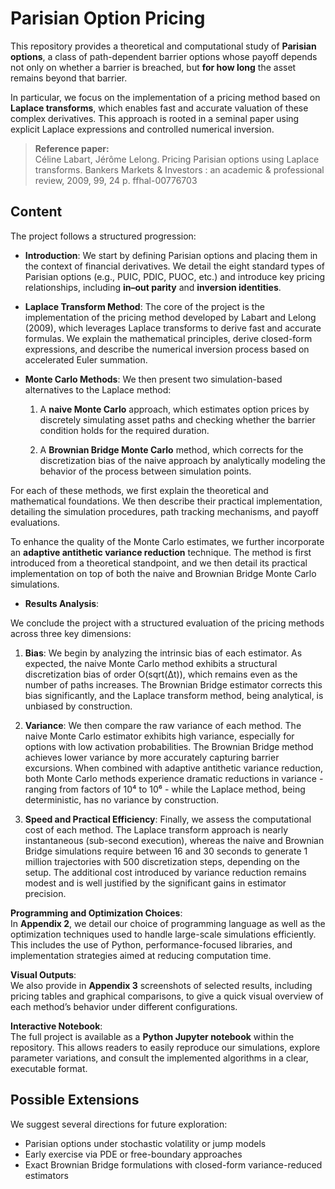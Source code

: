 # Parisian Option Pricing

This repository provides a theoretical and computational study of **Parisian options**, a class of path-dependent barrier options whose payoff depends not only on whether a barrier is breached, but **for how long** the asset remains beyond that barrier.

In particular, we focus on the implementation of a pricing method based on **Laplace transforms**, which enables fast and accurate valuation of these complex derivatives. This approach is rooted in a seminal paper using explicit Laplace expressions and controlled numerical inversion.

> **Reference paper:**  
> Céline Labart, Jérôme Lelong. Pricing Parisian options using Laplace transforms. Bankers Markets & Investors : an academic & professional review, 2009, 99, 24 p. ffhal-00776703

## Content

The project follows a structured progression:

- **Introduction**: We start by defining Parisian options and placing them in the context of financial derivatives. We detail the eight standard types of Parisian options (e.g., PUIC, PDIC, PUOC, etc.) and introduce key pricing relationships, including **in–out parity** and **inversion identities**.

- **Laplace Transform Method**: The core of the project is the implementation of the pricing method developed by Labart and Lelong (2009), which leverages Laplace transforms to derive fast and accurate formulas. We explain the mathematical principles, derive closed-form expressions, and describe the numerical inversion process based on accelerated Euler summation.
  
- **Monte Carlo Methods**: We then present two simulation-based alternatives to the Laplace method:

  1. A **naive Monte Carlo** approach, which estimates option prices by discretely simulating asset paths and checking whether the barrier condition holds for the required duration.

  2. A **Brownian Bridge Monte Carlo** method, which corrects for the discretization bias of the naive approach by analytically modeling the behavior of the process between simulation points.


For each of these methods, we first explain the theoretical and mathematical foundations. We then describe their practical implementation, detailing the simulation procedures, path tracking mechanisms, and payoff evaluations.

To enhance the quality of the Monte Carlo estimates, we further incorporate an **adaptive antithetic variance reduction** technique. The method is first introduced from a theoretical standpoint, and we then detail its practical implementation on top of both the naive and Brownian Bridge Monte Carlo simulations.

- **Results Analysis**:
  
We conclude the project with a structured evaluation of the pricing methods across three key dimensions:

  1. **Bias**: We begin by analyzing the intrinsic bias of each estimator. As expected, the naive Monte Carlo method exhibits a structural discretization bias of order O(sqrt(Δt)), which remains even as the number of paths increases. The Brownian Bridge estimator corrects this     bias significantly, and the Laplace transform method, being analytical, is unbiased by construction.

  2. **Variance**: We then compare the raw variance of each method. The naive Monte Carlo estimator exhibits high variance, especially for options with low activation probabilities. The Brownian Bridge method achieves lower variance by more accurately capturing barrier excursions. When combined with     adaptive antithetic variance reduction, both Monte Carlo methods experience dramatic reductions in variance - ranging from factors of 10⁴ to 10⁶ - while the Laplace method, being deterministic, has no variance by construction.

  3. **Speed and Practical Efficiency**: Finally, we assess the computational cost of each method. The Laplace transform approach is nearly instantaneous (sub-second execution), whereas the naive and Brownian Bridge simulations require between 16 and 30 seconds to generate 1 million trajectories with    500 discretization steps, depending on the setup. The additional cost introduced by variance reduction remains modest and is well justified by the significant gains in estimator precision.

**Programming and Optimization Choices**:  
In **Appendix 2**, we detail our choice of programming language as well as the optimization techniques used to handle large-scale simulations efficiently. This includes the use of Python, performance-focused libraries, and implementation strategies aimed at reducing computation time.

**Visual Outputs**:  
We also provide in **Appendix 3** screenshots of selected results, including pricing tables and graphical comparisons, to give a quick visual overview of each method’s behavior under different configurations.

**Interactive Notebook**:  
The full project is available as a **Python Jupyter notebook** within the repository. This allows readers to easily reproduce our simulations, explore parameter variations, and consult the implemented algorithms in a clear, executable format.

## Possible Extensions

We suggest several directions for future exploration:

- Parisian options under stochastic volatility or jump models  
- Early exercise via PDE or free-boundary approaches  
- Exact Brownian Bridge formulations with closed-form variance-reduced estimators  
